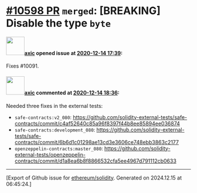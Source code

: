 # [\#10598 PR](https://github.com/ethereum/solidity/pull/10598) `merged`: [BREAKING] Disable the type `byte`

#### <img src="https://avatars.githubusercontent.com/u/20340?v=4" width="50">[axic](https://github.com/axic) opened issue at [2020-12-14 17:39](https://github.com/ethereum/solidity/pull/10598):

Fixes #10091.

#### <img src="https://avatars.githubusercontent.com/u/20340?v=4" width="50">[axic](https://github.com/axic) commented at [2020-12-14 18:36](https://github.com/ethereum/solidity/pull/10598#issuecomment-744630847):

Needed three fixes in the external tests:
- `safe-contracts:v2_080`: https://github.com/solidity-external-tests/safe-contracts/commit/c4af52640c85a96f8397f44b8ee85894ee036874
- `safe-contracts:development_080`: https://github.com/solidity-external-tests/safe-contracts/commit/6b6d1c01298ae13cd3e3606ce748ebb3863c2177
- `openzeppelin-contracts:master_080`: https://github.com/solidity-external-tests/openzeppelin-contracts/commit/d1a8ea6b8f8866532cfa5ee4967d791112cb0633


-------------------------------------------------------------------------------



[Export of Github issue for [ethereum/solidity](https://github.com/ethereum/solidity). Generated on 2024.12.15 at 06:45:24.]
